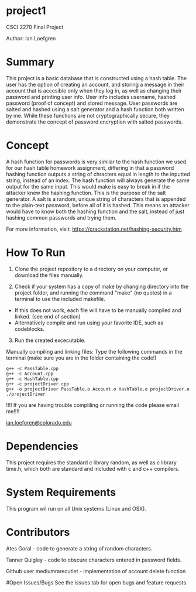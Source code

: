 # project1

CSCI 2270 Final Project

Author: Ian Loefgren

# Summary
This project is a basic database that is constructed using a hash table. The user has the option of creating an account, and storing a message in their account that is accesible only when they log in, as well as changing their password and printing user info. User info includes username, hashed password (proof of concept) and stored message. User passwords are salted and hashed using a salt generator and a hash function both written by me. While these functions are not cryptographically secure, they demonstrate the concept of password encryption with salted passwords.

# Concept
A hash function for passwords is very similar to the hash function we used for our hash table homework assignment, differing in that a password hashing function outputs a string of chracters equal in length to the inputted string, instead of an index. The hash function will always generate the same output for the same input. This would make is easy to break in if the attacker knew the hashing function. This is the purpose of the salt generator. A salt is a random, unique string of characters that is appended to the plain-text password, before all of it is hashed. This means an attacker would have to know both the hashing function and the salt, instead of just hashing common passwords and trying them.

For more information, visit: https://crackstation.net/hashing-security.htm

#  How To Run
1) Clone the project repository to a directory on your computer, or download the files manually.

2) Check if your system has a copy of make by changing directory into the project folder, and running the command "make" (no quotes) in a terminal to use the included makefile.
  - If this does not work, each file will have to be manually compiled and linked. (see end of section)
  - Alternatively compile and run using your favorite IDE, such as codeblocks.

3) Run the created excecutable.

Manually compiling and linking files:
Type the following commands in the terminal (make sure you are in the folder containing the code!)

    g++ -c PassTable.cpp
    g++ -c Account.cpp
    g++ -c HashTable.cpp
    g++ -c projectDriver.cpp
    g++ -o projectDriver PassTable.o Account.o HashTable.o projectDriver.o
    ./projectDriver

!!!!  If you are having trouble compliling or running the code please email me!!!!

  ian.loefgren@colorado.edu

# Dependencies
This project requires the standard c library random, as well as c library time.h, which both are standard and included with c and c++ compilers.

# System Requirements
This program wil run on all Unix systems (Linux and OSX).

# Contributors
Ates Goral - code to generate a string of random characters.

Tanner Quigley - code to obscure characters entered in password fields.

Github user mediumrarecutlet - implementation of account delete function

#Open Issues/Bugs
See the issues tab for open bugs and feature requests.
